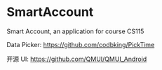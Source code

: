 # SmartAccount
Smart Account, an application for course CS115


Data Picker:
https://github.com/codbking/PickTime

开源 UI:
https://github.com/QMUI/QMUI_Android